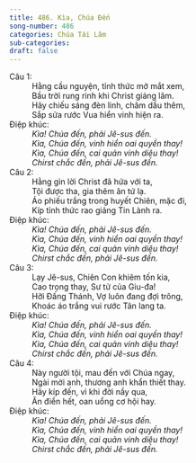 ```yaml
---
title: 486. Kìa, Chúa Đến
song-number: 486
categories: Chúa Tái Lâm
sub-categories: 
draft: false
---
```

<dl><dt>Câu 1:</dt><dd data-verse="1">Hằng cầu nguyện, tỉnh thức mở mắt xem, <br/>Bầu trời rung rinh khi Christ giáng lâm. <br/>Hãy chiếu sáng đèn linh, châm dầu thêm, <br/>Sắp sửa rước Vua hiển vinh hiện ra. </dd><dt>Điệp khúc:</dt><dd data-chorus="1"><em>Kìa! Chúa đến, phải Jê-sus đến. <br/>Kìa, Chúa đến, vinh hiển oai quyền thay! <br/>Kìa, Chúa đến, cai quản vinh diệu thay! <br/>Chirst chắc đến, phải Jê-sus đến. </em></dd><dt>Câu 2:</dt><dd data-verse="2">Hằng gìn lời Christ đã hứa với ta, <br/>Tội được tha, gia thêm ân tứ lạ. <br/>Áo phiếu trắng trong huyết Chiên, mặc đi, <br/>Kíp tỉnh thức rao giảng Tin Lành ra. </dd><dt>Điệp khúc:</dt><dd data-chorus="1"><em>Kìa! Chúa đến, phải Jê-sus đến. <br/>Kìa, Chúa đến, vinh hiển oai quyền thay! <br/>Kìa, Chúa đến, cai quản vinh diệu thay! <br/>Chirst chắc đến, phải Jê-sus đến. </em></dd><dt>Câu 3:</dt><dd data-verse="3">Lạy Jê-sus, Chiên Con khiêm tốn kia, <br/>Cao trọng thay, Sư tử của Giu-đa! <br/>Hỡi Đấng Thánh, Vợ luôn đang đợi trông, <br/>Khoác áo trắng vui rước Tân lang ta. </dd><dt>Điệp khúc:</dt><dd data-chorus="1"><em>Kìa! Chúa đến, phải Jê-sus đến. <br/>Kìa, Chúa đến, vinh hiển oai quyền thay! <br/>Kìa, Chúa đến, cai quản vinh diệu thay! <br/>Chirst chắc đến, phải Jê-sus đến. </em></dd><dt>Câu 4:</dt><dd data-verse="4">Này người tội, mau đến với Chúa ngay, <br/>Ngài mời anh, thương anh khẩn thiết thay. <br/>Hãy kíp đến, vì khi đời nầy qua, <br/> Ân điển hết, oan uổng cơ hội hay. </dd><dt>Điệp khúc:</dt><dd data-chorus="1"><em>Kìa! Chúa đến, phải Jê-sus đến. <br/>Kìa, Chúa đến, vinh hiển oai quyền thay! <br/>Kìa, Chúa đến, cai quản vinh diệu thay! <br/>Chirst chắc đến, phải Jê-sus đến. </em></dd></dl>